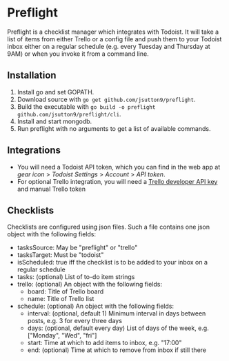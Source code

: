 # Preflight
Preflight is a checklist manager which integrates with Todoist. It will take a list of items from either Trello or a config file and push them to your Todoist inbox either on a regular schedule (e.g. every Tuesday and Thursday at 9AM) or when you invoke it from a command line.

## Installation
1. Install go and set GOPATH.
2. Download source with `go get github.com/jsutton9/preflight`.
3. Build the executable with `go build -o preflight github.com/jsutton9/preflight/cli`.
4. Install and start mongodb.
5. Run preflight with no arguments to get a list of available commands.

## Integrations
- You will need a Todoist API token, which you can find in the web app at *gear icon* > *Todoist Settings* > *Account* > *API token*.
- For optional Trello integration, you will need a [Trello developer API key](https://trello.com/app-key) and manual Trello token

## Checklists
Checklists are configured using json files. Such a file contains one json object with the following fields:
- tasksSource: May be "preflight" or "trello"
- tasksTarget: Must be "todoist"
- isScheduled: true iff the checklist is to be added to your inbox on a regular schedule
- tasks: (optional) List of to-do item strings
- trello: (optional) An object with the following fields:
  - board: Title of Trello board
  - name: Title of Trello list
- schedule: (optional) An object with the following fields:
  - interval: (optional, default 1) Minimum interval in days between posts, e.g. 3 for every three days
  - days: (optional, default every day) List of days of the week, e.g. ["Monday", "Wed", "fri"]
  - start: Time at which to add items to inbox, e.g. "17:00"
  - end: (optional) Time at which to remove from inbox if still there
